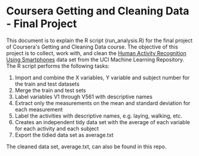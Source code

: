 # Coursera Getting and Cleaning Data - Final Project

This document is to explain the R script (run_analysis.R) for the final project of Coursera's Getting and Cleaning Data course. The objective of this project is to collect, work with, and clean the [Human Activity Recognition Using Smartphones](http://archive.ics.uci.edu/ml/datasets/Human+Activity+Recognition+Using+Smartphones) data set from the UCI Machine Learning Repository. The R script performs the following tasks:

1. Import and combine the X variables, Y variable and subject number for the train and test datasets
2. Merge the train and test sets
3. Label variables V1 through V561 with descriptive names
3. Extract only the measurements on the mean and standard deviation for each measurement
4. Label the activities with descriptive names, e.g. laying, walking, etc.
6. Creates an independent tidy data set with the average of each variable for each activity and each subject
7. Export the tidied data set as average.txt

The cleaned data set, average.txt, can also be found in this repo.